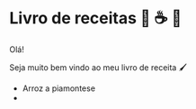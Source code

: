 # Livro de receitas :pancakes: :coffee: :cookie: 

Olá!



Seja muito bem vindo ao meu livro de receita :paintbrush:

- Arroz a piamontese
- 
